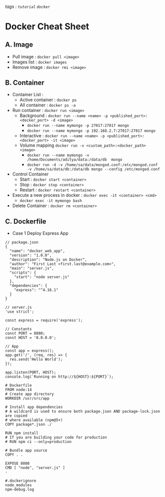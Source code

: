 ###### tags : `tutorial` `docker`

# Docker Cheat Sheet

## A. Image
- Pull image : `docker pull <image>`
- Images list : `docker images`
- Remove image : `docker rmi <image>`

## B. Container
- Container List : 
    - Active container : `docker ps` 
    - All container : `docker ps -a`
- Run container : `docker run <image>`
    - Background : `docker run --name <name> -p <published_port>:<docker_port> -d <image>`
        - `docker run --name mymongo -p 27017:27017 mongo`
        - `docker run --name mymongo -p 192.168.2.7:27017:27017 mongo`
    - Interactive : `docker run --name <name> -p <published_port>:<docker_port> -it <image>`
    - Volume mapping `docker run -v <custom_path>:<docker_path> <image>` 
        - `docker run --name mymongo -v /home/Documents/aditya/data:/data/db  mongo`
        - `docker run -d -v /home/sa/data/mongod.conf:/etc/mongod.conf -v /home/sa/data/db:/data/db mongo --config /etc/mongod.conf`
- Control Container
    - Start : `docker start <container>`
    - Stop : `docker stop <container>`
    - Restart : `docker restart <container>`
- Execute a new process in docker : `docker exec -it <container> <cmd>`
    - `docker exec -it mymongo bash`
- Delete Container : `docker rm <container>`

## C. Dockerfile
- Case 1 Deploy Express App
```
// package.json
{
  "name": "docker_web_app",
  "version": "1.0.0",
  "description": "Node.js on Docker",
  "author": "First Last <first.last@example.com>",
  "main": "server.js",
  "scripts": {
    "start": "node server.js"
  },
  "dependencies": {
    "express": "^4.16.1"
  }
}
```

```
// server.js
'use strict';

const express = require('express');

// Constants
const PORT = 8080;
const HOST = '0.0.0.0';

// App
const app = express();
app.get('/', (req, res) => {
  res.send('Hello World');
});

app.listen(PORT, HOST);
console.log(`Running on http://${HOST}:${PORT}`);
```

```
# Dockerfile
FROM node:14
# Create app directory
WORKDIR /usr/src/app

# Install app dependencies
# A wildcard is used to ensure both package.json AND package-lock.json are copied
# where available (npm@5+)
COPY package*.json ./

RUN npm install
# If you are building your code for production
# RUN npm ci --only=production

# Bundle app source
COPY . .

EXPOSE 8080
CMD [ "node", "server.js" ]
- 
```

```
#.dockerignore
node_modules
npm-debug.log
```
